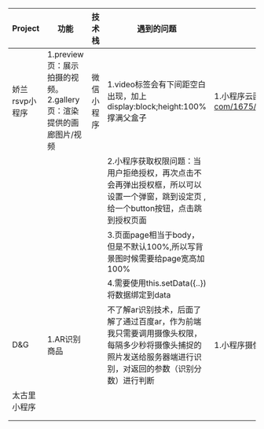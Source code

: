 | Project        | 功能                                                         | 技术栈     | 遇到的问题                                                   | 学会                                                         | 说明 |
| -------------- | ------------------------------------------------------------ | ---------- | ------------------------------------------------------------ | ------------------------------------------------------------ | ---- |
| 娇兰rsvp小程序 | 1.preview页：展示拍摄的视频。2.gallery页：渲染提供的画廊图片/视频 | 微信小程序 | 1.video标签会有下间距空白出现，加上display:block;height:100%撑满父盒子 | 1.小程序云函数使用：https://www.qdmmz.cn/378406712qq-com/1675/%e5%be%ae%e4%bf%a1%e5%b0%8f%e7%a8%8b%e5%ba%8f%e4%ba%91%e5%87%bd%e6%95%b0%e4%bd%bf%e7%94%a8/ |      |
|                |                                                              |            | 2.小程序获取权限问题：当用户拒绝授权，再次点击不会再弹出授权框，所以可以设置一个弹窗，跳到设定页 ,给一个button按钮，点击跳到授权页面 |                                                              |      |
|                |                                                              |            | 3.页面page相当于body，但是不默认100%,所以写背景图时候需要给page宽高加100% |                                                              |      |
|                |                                                              |            | 4.需要使用this.setData({..}) 将数据绑定到data                |                                                              |      |
| D&G            | 1.AR识别商品                                                 |            | 不了解ar识别技术，后面了解了通过百度ar，作为前端我只需要调用摄像头权限，每隔多少秒将摄像头捕捉的照片发送给服务器端进行识别，对返回的参数（识别分数）进行判断 | 1.小程序摄像头组件调用 2.调用第三方ar识别流程 3.二维码扫描css |      |
| 太古里小程序   |                                                              |            |                                                              |                                                              |      |
|                |                                                              |            |                                                              |                                                              |      |
|                |                                                              |            |                                                              |                                                              |      |


